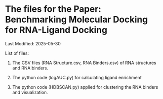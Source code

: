 # The files for the Paper: Benchmarking Molecular Docking for RNA-Ligand Docking

Last Modified: 2025-05-30

List of files:

1. The CSV files (RNA Structure.csv, RNA Binders.csv) of RNA structures and RNA binders.

2. The python code (logAUC.py) for calculating ligand enrichment
   
3. The python code (HDBSCAN.py) applied for clustering the RNA binders and visualization.
